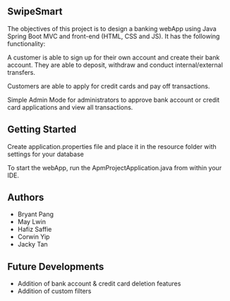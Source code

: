 ## SwipeSmart

The objectives of this project is to design a banking webApp using Java Spring Boot MVC and front-end (HTML, CSS and JS). It has the following functionality:

A customer is able to sign up for their own account and create their bank account. They are able to deposit, withdraw and conduct internal/external transfers. 

Customers are able to apply for credit cards and pay off transactions.

Simple Admin Mode for administrators to approve bank account or credit card applications and view all transactions.

## Getting Started

Create application.properties file and place it in the resource folder with settings for your database

To start the webApp, run the ApmProjectApplication.java from within your IDE.

## Authors

- Bryant Pang
- May Lwin 
- Hafiz Saffie 
- Corwin Yip 
- Jacky Tan 



## Future Developments

- Addition of bank account & credit card deletion features
- Addition of custom filters



